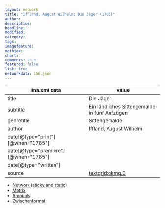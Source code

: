 ```yaml
---
layout: network
title: "Iffland, August Wilhelm: Die Jäger (1785)"
author:
description:
headline:
modified:
category:
tags:
imagefeature: 
mathjax: 
chart: 
comments: true
featured: false
list: true
networkdata: 156.json
---
```

lina.xml data  | value
------------- | -------------
title|Die Jäger
subtitle|Ein ländliches Sittengemälde in fünf Aufzügen
genretitle|Sittengemälde
author|Iffland, August Wilhelm
date[@type="print"][@when="1785"]|
date[@type="premiere"][@when="1785"]|
date[@type="written"]|
source|[textgrid:qkmq.0](https://textgridlab.org/1.0/tgcrud-public/rest/textgrid:qkmq.0/data)



* [Network (sticky and static)](/network156)
* [Matrix](/matrix156)
* [Amounts](/amount156)
* [Zwischenformat](/lina156 )
